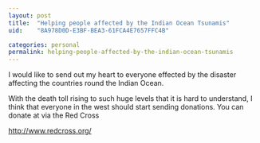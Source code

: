 ```yaml
---
layout: post
title:  "Helping people affected by the Indian Ocean Tsunamis"
uid:	"8A978D0D-E3BF-BEA3-61FCA4E7657FFC4B"

categories: personal
permalink: helping-people-affected-by-the-indian-ocean-tsunamis
---
```

I would like to send out my heart to everyone effected by the disaster affecting the countries round the Indian Ocean.

With the death toll rising to such huge levels that it is hard to understand, I think that everyone in the west should start sending donations. You can donate at via the Red Cross

<a href="http://www.redcross.org/">http://www.redcross.org/</a>